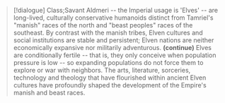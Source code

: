 >[!dialogue] Class;Savant
>Aldmeri -- the Imperial usage is 'Elves' -- are long-lived, culturally conservative humanoids distinct from Tamriel's "manish" races of the north and "beast peoples" races of the southeast. By contrast with the manish tribes, Elven cultures and social institutions are stable and persistent; Elven nations are neither economically expansive nor militarily adventurous.
>**(continue)**
>Elves are conditionally fertile -- that is, they only conceive when population pressure is low -- so expanding populations do not force them to explore or war with neighbors. The arts, literature, sorceries, technology and theology that have flourished within ancient Elven cultures have profoundly shaped the development of the Empire's manish and beast races.